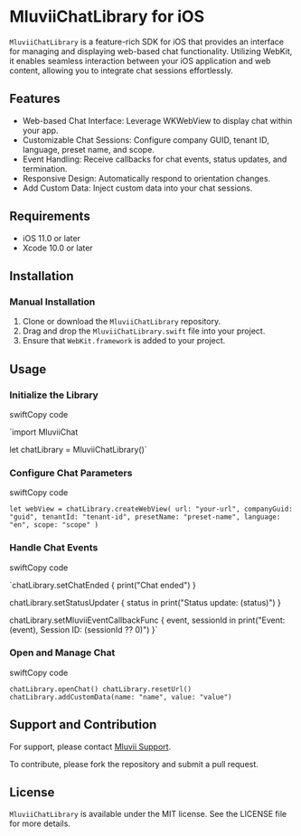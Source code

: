 MluviiChatLibrary for iOS
=========================

`MluviiChatLibrary` is a feature-rich SDK for iOS that provides an interface for managing and displaying web-based chat functionality. Utilizing WebKit, it enables seamless interaction between your iOS application and web content, allowing you to integrate chat sessions effortlessly.

Features
--------

-   Web-based Chat Interface: Leverage WKWebView to display chat within your app.
-   Customizable Chat Sessions: Configure company GUID, tenant ID, language, preset name, and scope.
-   Event Handling: Receive callbacks for chat events, status updates, and termination.
-   Responsive Design: Automatically respond to orientation changes.
-   Add Custom Data: Inject custom data into your chat sessions.

Requirements
------------

-   iOS 11.0 or later
-   Xcode 10.0 or later

Installation
------------

### Manual Installation

1.  Clone or download the `MluviiChatLibrary` repository.
2.  Drag and drop the `MluviiChatLibrary.swift` file into your project.
3.  Ensure that `WebKit.framework` is added to your project.

Usage
-----

### Initialize the Library

swiftCopy code

`import MluviiChat

let chatLibrary = MluviiChatLibrary()`

### Configure Chat Parameters

swiftCopy code

`let webView = chatLibrary.createWebView(
    url: "your-url",
    companyGuid: "guid",
    tenantId: "tenant-id",
    presetName: "preset-name",
    language: "en",
    scope: "scope"
)`

### Handle Chat Events

swiftCopy code

`chatLibrary.setChatEnded {
    print("Chat ended")
}

chatLibrary.setStatusUpdater { status in
    print("Status update: \(status)")
}

chatLibrary.setMluviiEventCallbackFunc { event, sessionId in
    print("Event: \(event), Session ID: \(sessionId ?? 0)")
}`

### Open and Manage Chat

swiftCopy code

`chatLibrary.openChat()
chatLibrary.resetUrl()
chatLibrary.addCustomData(name: "name", value: "value")`

Support and Contribution
------------------------

For support, please contact [Mluvii Support](mailto:support@mluvii.com).

To contribute, please fork the repository and submit a pull request.

License
-------

`MluviiChatLibrary` is available under the MIT license. See the LICENSE file for more details.
